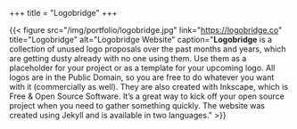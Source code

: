 +++
title = "Logobridge"
+++

{{< figure src="/img/portfolio/logobridge.jpg" link="https://logobridge.co" title="Logobridge" alt="Logobridge Website" caption="**Logobridge** is a collection of unused logo proposals over the past months and years, which are getting dusty already with no one using them. Use them as a placeholder for your project or as a template for your upcoming logo. All logos are in the Public Domain, so you are free to do whatever you want with it (commercially as well). They are also created with Inkscape, which is Free & Open Source Software. It’s a great way to kick off your open source project when you need to gather something quickly. The website was created using Jekyll and is available in two languages." >}}
